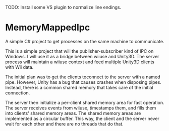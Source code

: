 TODO: Install some VS plugin to normalize line endings.

# MemoryMappedIpc
A simple C# project to get processes on the same machine to communicate.

This is a simple project that will the publisher-subscriber kind of IPC on Windows. I will use it as a bridge between wiiuse and Unity3D. The server process will maintain a wiiuse context and feed multiple Unity3D clients with Wii data. 

The initial plan was to get the clients toconnect to the server with a named pipe. However, Unity has a bug that causes crashes when disposing pipes. Instead, there is a common shared memory that takes care of the initial connection. 

The server then initialize a per-client shared memory area for fast operation. The server receives events from wiiuse, timestamps them, and fills them into clients' shared memory areas. The shared memory areas are implemented as a circular buffer. This way, the client and the server never wait for each other and there are no threads that do that. 
